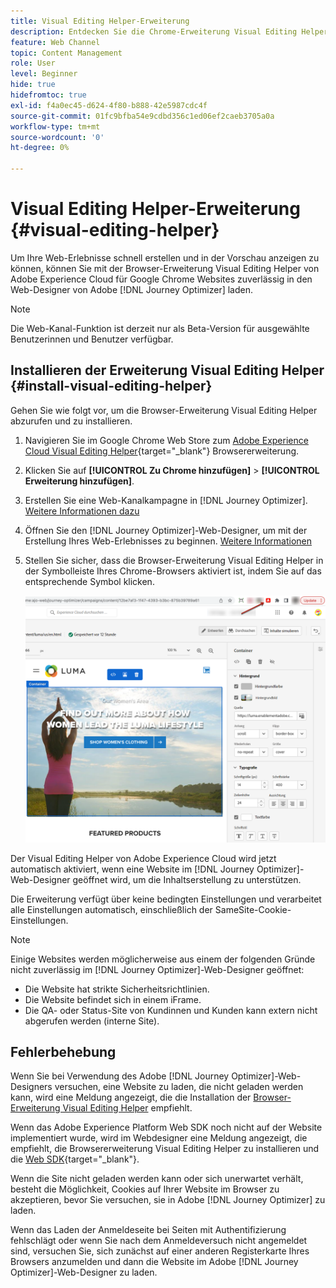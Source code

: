 ```yaml
---
title: Visual Editing Helper-Erweiterung
description: Entdecken Sie die Chrome-Erweiterung Visual Editing Helper, mit der Sie Web-Seiten in Journey Optimizer erstellen und in der Vorschau anzeigen können.
feature: Web Channel
topic: Content Management
role: User
level: Beginner
hide: true
hidefromtoc: true
exl-id: f4a0ec45-d624-4f80-b888-42e5987cdc4f
source-git-commit: 01fc9bfba54e9cdbd356c1ed06ef2caeb3705a0a
workflow-type: tm+mt
source-wordcount: '0'
ht-degree: 0%

---
```


# Visual Editing Helper-Erweiterung {#visual-editing-helper}

Um Ihre Web-Erlebnisse schnell erstellen und in der Vorschau anzeigen zu können, können Sie mit der Browser-Erweiterung Visual Editing Helper von Adobe Experience Cloud für Google Chrome Websites zuverlässig in den Web-Designer von Adobe [!DNL Journey Optimizer] laden.

>[!NOTE]
>
>Die Web-Kanal-Funktion ist derzeit nur als Beta-Version für ausgewählte Benutzerinnen und Benutzer verfügbar.

## Installieren der Erweiterung Visual Editing Helper {#install-visual-editing-helper}

Gehen Sie wie folgt vor, um die Browser-Erweiterung Visual Editing Helper abzurufen und zu installieren.

1. Navigieren Sie im Google Chrome Web Store zum [Adobe Experience Cloud Visual Editing Helper](https://chrome.google.com/webstore/detail/adobe-experience-cloud-vi/kgmjjkfjacffaebgpkpcllakjifppnca){target="_blank"} Browsererweiterung.

1. Klicken Sie auf **[!UICONTROL Zu Chrome hinzufügen]** > **[!UICONTROL Erweiterung hinzufügen]**.

1. Erstellen Sie eine Web-Kanalkampagne in [!DNL Journey Optimizer]. [Weitere Informationen dazu](author-web.md#create-web-campaign)

1. Öffnen Sie den [!DNL Journey Optimizer]-Web-Designer, um mit der Erstellung Ihres Web-Erlebnisses zu beginnen. [Weitere Informationen](author-web.md)

1. Stellen Sie sicher, dass die Browser-Erweiterung Visual Editing Helper in der Symbolleiste Ihres Chrome-Browsers aktiviert ist, indem Sie auf das entsprechende Symbol klicken.

   ![](assets/web-visual-editing-extension.png)

Der Visual Editing Helper von Adobe Experience Cloud wird jetzt automatisch aktiviert, wenn eine Website im [!DNL Journey Optimizer]-Web-Designer geöffnet wird, um die Inhaltserstellung zu unterstützen.

Die Erweiterung verfügt über keine bedingten Einstellungen und verarbeitet alle Einstellungen automatisch, einschließlich der SameSite-Cookie-Einstellungen.

>[!NOTE]
>
>Einige Websites werden möglicherweise aus einem der folgenden Gründe nicht zuverlässig im [!DNL Journey Optimizer]-Web-Designer geöffnet:
>
> * Die Website hat strikte Sicherheitsrichtlinien.
> * Die Website befindet sich in einem iFrame.
> * Die QA- oder Status-Site von Kundinnen und Kunden kann extern nicht abgerufen werden (interne Site).


## Fehlerbehebung

Wenn Sie bei Verwendung des Adobe [!DNL Journey Optimizer]-Web-Designers versuchen, eine Website zu laden, die nicht geladen werden kann, wird eine Meldung angezeigt, die die Installation der [Browser-Erweiterung Visual Editing Helper](#install-visual-editing-helper) empfiehlt.

Wenn das Adobe Experience Platform Web SDK noch nicht auf der Website implementiert wurde, wird im Webdesigner eine Meldung angezeigt, die empfiehlt, die Browsererweiterung Visual Editing Helper zu installieren und die [Web SDK](https://experienceleague.adobe.com/docs/platform-learn/implement-web-sdk/overview.html?lang=de){target="_blank"}.

Wenn die Site nicht geladen werden kann oder sich unerwartet verhält, besteht die Möglichkeit, Cookies auf Ihrer Website im Browser zu akzeptieren, bevor Sie versuchen, sie in Adobe [!DNL Journey Optimizer] zu laden.

Wenn das Laden der Anmeldeseite bei Seiten mit Authentifizierung fehlschlägt oder wenn Sie nach dem Anmeldeversuch nicht angemeldet sind, versuchen Sie, sich zunächst auf einer anderen Registerkarte Ihres Browsers anzumelden und dann die Website im Adobe [!DNL Journey Optimizer]-Web-Designer zu laden.
